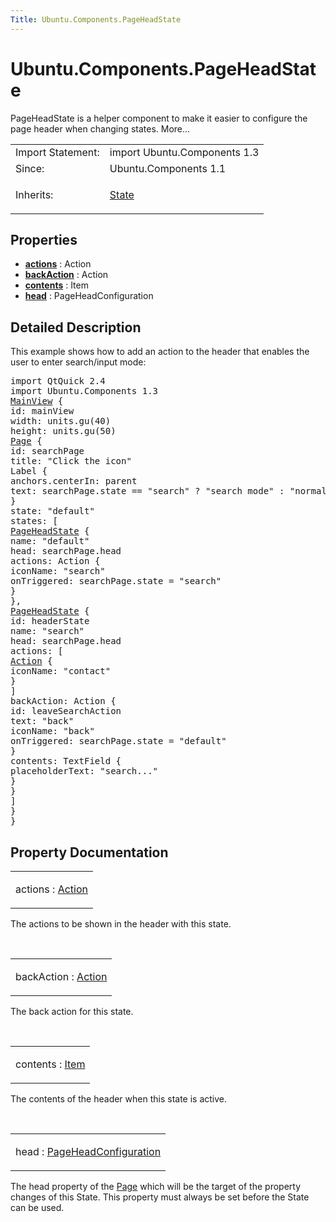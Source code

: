 ```yaml
---
Title: Ubuntu.Components.PageHeadState
---
```


# Ubuntu.Components.PageHeadState

<span class="subtitle"></span>
<!-- $$$PageHeadState-brief -->
<p>PageHeadState is a helper component to make it easier to configure the page header when changing states. More...</p>
<!-- @@@PageHeadState -->
<table class="alignedsummary">
<tr><td class="memItemLeft rightAlign topAlign"> Import Statement:</td><td class="memItemRight bottomAlign"> import Ubuntu.Components 1.3</td></tr><tr><td class="memItemLeft rightAlign topAlign"> Since:</td><td class="memItemRight bottomAlign">  Ubuntu.Components 1.1</td></tr><tr><td class="memItemLeft rightAlign topAlign"> Inherits:</td><td class="memItemRight bottomAlign"> <p><a href="QtQuick.State.md">State</a></p>
</td></tr></table><ul>
</ul>
<h2 id="properties">Properties</h2>
<ul>
<li class="fn"><b><b><a href="#actions-prop">actions</a></b></b> : Action</li>
<li class="fn"><b><b><a href="#backAction-prop">backAction</a></b></b> : Action</li>
<li class="fn"><b><b><a href="#contents-prop">contents</a></b></b> : Item</li>
<li class="fn"><b><b><a href="#head-prop">head</a></b></b> : PageHeadConfiguration</li>
</ul>
<!-- $$$PageHeadState-description -->
<h2 id="details">Detailed Description</h2>
</p>
<p>This example shows how to add an action to the header that enables the user to enter search/input mode:</p>
<pre class="qml">import QtQuick 2.4
import Ubuntu.Components 1.3
<span class="type"><a href="Ubuntu.Components.MainView.md">MainView</a></span> {
<span class="name">id</span>: <span class="name">mainView</span>
<span class="name">width</span>: <span class="name">units</span>.<span class="name">gu</span>(<span class="number">40</span>)
<span class="name">height</span>: <span class="name">units</span>.<span class="name">gu</span>(<span class="number">50</span>)
<span class="type"><a href="Ubuntu.Components.Page.md">Page</a></span> {
<span class="name">id</span>: <span class="name">searchPage</span>
<span class="name">title</span>: <span class="string">&quot;Click the icon&quot;</span>
<span class="type">Label</span> {
<span class="name">anchors</span>.centerIn: <span class="name">parent</span>
<span class="name">text</span>: <span class="name">searchPage</span>.<span class="name">state</span> <span class="operator">==</span> <span class="string">&quot;search&quot;</span> ? <span class="string">&quot;search mode&quot;</span> : <span class="string">&quot;normal mode&quot;</span>
}
<span class="name">state</span>: <span class="string">&quot;default&quot;</span>
<span class="name">states</span>: [
<span class="type"><a href="#">PageHeadState</a></span> {
<span class="name">name</span>: <span class="string">&quot;default&quot;</span>
<span class="name">head</span>: <span class="name">searchPage</span>.<span class="name">head</span>
<span class="name">actions</span>: <span class="name">Action</span> {
<span class="name">iconName</span>: <span class="string">&quot;search&quot;</span>
<span class="name">onTriggered</span>: <span class="name">searchPage</span>.<span class="name">state</span> <span class="operator">=</span> <span class="string">&quot;search&quot;</span>
}
},
<span class="type"><a href="#">PageHeadState</a></span> {
<span class="name">id</span>: <span class="name">headerState</span>
<span class="name">name</span>: <span class="string">&quot;search&quot;</span>
<span class="name">head</span>: <span class="name">searchPage</span>.<span class="name">head</span>
<span class="name">actions</span>: [
<span class="type"><a href="Ubuntu.Components.Action.md">Action</a></span> {
<span class="name">iconName</span>: <span class="string">&quot;contact&quot;</span>
}
]
<span class="name">backAction</span>: <span class="name">Action</span> {
<span class="name">id</span>: <span class="name">leaveSearchAction</span>
<span class="name">text</span>: <span class="string">&quot;back&quot;</span>
<span class="name">iconName</span>: <span class="string">&quot;back&quot;</span>
<span class="name">onTriggered</span>: <span class="name">searchPage</span>.<span class="name">state</span> <span class="operator">=</span> <span class="string">&quot;default&quot;</span>
}
<span class="name">contents</span>: <span class="name">TextField</span> {
<span class="name">placeholderText</span>: <span class="string">&quot;search...&quot;</span>
}
}
]
}
}</pre>
<!-- @@@PageHeadState -->
<h2>Property Documentation</h2>
<!-- $$$actions -->
<table class="qmlname"><tr valign="top" id="actions-prop"><td class="tblQmlPropNode"><p><span class="name">actions</span> : <span class="type"><a href="Ubuntu.Components.Action.md">Action</a></span></p></td></tr></table><p>The actions to be shown in the header with this state.</p>
<!-- @@@actions -->
<br/>
<!-- $$$backAction -->
<table class="qmlname"><tr valign="top" id="backAction-prop"><td class="tblQmlPropNode"><p><span class="name">backAction</span> : <span class="type"><a href="Ubuntu.Components.Action.md">Action</a></span></p></td></tr></table><p>The back action for this state.</p>
<!-- @@@backAction -->
<br/>
<!-- $$$contents -->
<table class="qmlname"><tr valign="top" id="contents-prop"><td class="tblQmlPropNode"><p><span class="name">contents</span> : <span class="type"><a href="QtQuick.Item.md">Item</a></span></p></td></tr></table><p>The contents of the header when this state is active.</p>
<!-- @@@contents -->
<br/>
<!-- $$$head -->
<table class="qmlname"><tr valign="top" id="head-prop"><td class="tblQmlPropNode"><p><span class="name">head</span> : <span class="type"><a href="Ubuntu.Components.PageHeadConfiguration.md">PageHeadConfiguration</a></span></p></td></tr></table><p>The head property of the <a href="Ubuntu.Components.Page.md">Page</a> which will be the target of the property changes of this State. This property must always be set before the State can be used.</p>
<!-- @@@head -->
<br/>
